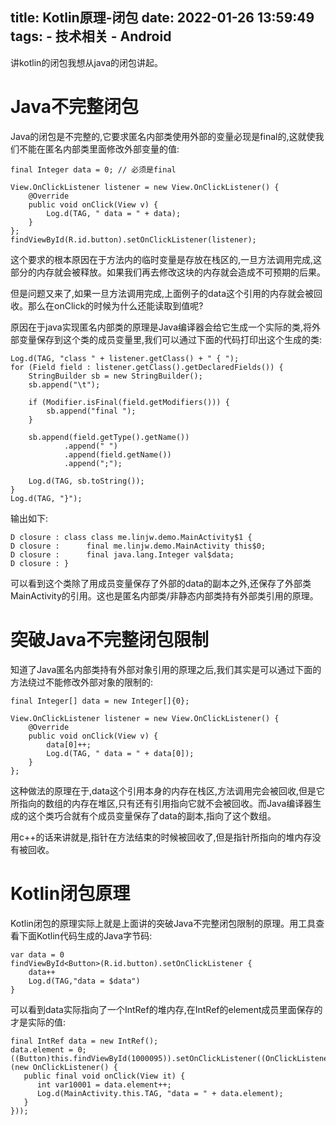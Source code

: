 title: Kotlin原理-闭包
date: 2022-01-26 13:59:49
tags:
    - 技术相关
    - Android
---

讲kotlin的闭包我想从java的闭包讲起。

# Java不完整闭包

Java的闭包是不完整的,它要求匿名内部类使用外部的变量必现是final的,这就使我们不能在匿名内部类里面修改外部变量的值:

```
final Integer data = 0; // 必须是final

View.OnClickListener listener = new View.OnClickListener() {
    @Override
    public void onClick(View v) {
        Log.d(TAG, " data = " + data);
    }
};
findViewById(R.id.button).setOnClickListener(listener);
```

这个要求的根本原因在于方法内的临时变量是存放在栈区的,一旦方法调用完成,这部分的内存就会被释放。如果我们再去修改这块的内存就会造成不可预期的后果。

但是问题又来了,如果一旦方法调用完成,上面例子的data这个引用的内存就会被回收。那么在onClick的时候为什么还能读取到值呢?

原因在于java实现匿名内部类的原理是Java编译器会给它生成一个实际的类,将外部变量保存到这个类的成员变量里,我们可以通过下面的代码打印出这个生成的类:

```
Log.d(TAG, "class " + listener.getClass() + " { ");
for (Field field : listener.getClass().getDeclaredFields()) {
    StringBuilder sb = new StringBuilder();
    sb.append("\t");

    if (Modifier.isFinal(field.getModifiers())) {
        sb.append("final ");
    }

    sb.append(field.getType().getName())
            .append(" ")
            .append(field.getName())
            .append(";");

    Log.d(TAG, sb.toString());
}
Log.d(TAG, "}");
```

输出如下:

```
D closure : class class me.linjw.demo.MainActivity$1 {
D closure :      final me.linjw.demo.MainActivity this$0;
D closure :      final java.lang.Integer val$data;
D closure : }
```

可以看到这个类除了用成员变量保存了外部的data的副本之外,还保存了外部类MainActivity的引用。这也是匿名内部类/非静态内部类持有外部类引用的原理。

# 突破Java不完整闭包限制

知道了Java匿名内部类持有外部对象引用的原理之后,我们其实是可以通过下面的方法绕过不能修改外部对象的限制的:

```
final Integer[] data = new Integer[]{0};

View.OnClickListener listener = new View.OnClickListener() {
    @Override
    public void onClick(View v) {
        data[0]++;
        Log.d(TAG, " data = " + data[0]);
    }
};
```

这种做法的原理在于,data这个引用本身的内存在栈区,方法调用完会被回收,但是它所指向的数组的内存在堆区,只有还有引用指向它就不会被回收。而Java编译器生成的这个类巧合就有个成员变量保存了data的副本,指向了这个数组。

用c++的话来讲就是,指针在方法结束的时候被回收了,但是指针所指向的堆内存没有被回收。

# Kotlin闭包原理

Kotlin闭包的原理实际上就是上面讲的突破Java不完整闭包限制的原理。用工具查看下面Kotlin代码生成的Java字节码:

```
var data = 0
findViewById<Button>(R.id.button).setOnClickListener {
    data++
    Log.d(TAG,"data = $data")
}
```

可以看到data实际指向了一个IntRef的堆内存,在IntRef的element成员里面保存的才是实际的值:

```
final IntRef data = new IntRef();
data.element = 0;
((Button)this.findViewById(1000095)).setOnClickListener((OnClickListener)(new OnClickListener() {
   public final void onClick(View it) {
      int var10001 = data.element++;
      Log.d(MainActivity.this.TAG, "data = " + data.element);
   }
}));
```
